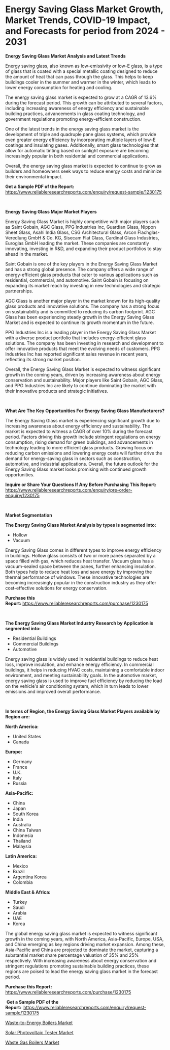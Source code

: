 <p><h1>Energy Saving Glass Market Growth, Market Trends, COVID-19 Impact, and Forecasts for period from 2024 - 2031</h1></p><p><strong>Energy Saving Glass Market Analysis and Latest Trends</strong></p>
<p><p>Energy saving glass, also known as low-emissivity or low-E glass, is a type of glass that is coated with a special metallic coating designed to reduce the amount of heat that can pass through the glass. This helps to keep buildings cooler in the summer and warmer in the winter, which leads to lower energy consumption for heating and cooling.</p><p>The energy saving glass market is expected to grow at a CAGR of 13.6% during the forecast period. This growth can be attributed to several factors, including increasing awareness of energy efficiency and sustainable building practices, advancements in glass coating technology, and government regulations promoting energy-efficient construction.</p><p>One of the latest trends in the energy saving glass market is the development of triple and quadruple pane glass systems, which provide even greater energy efficiency by incorporating multiple layers of low-E coatings and insulating gases. Additionally, smart glass technologies that allow for automatic tinting based on sunlight exposure are becoming increasingly popular in both residential and commercial applications.</p><p>Overall, the energy saving glass market is expected to continue to grow as builders and homeowners seek ways to reduce energy costs and minimize their environmental impact.</p></p>
<p><strong>Get a Sample PDF of the Report:&nbsp;</strong> <a href="https://www.reliableresearchreports.com/enquiry/request-sample/1230175">https://www.reliableresearchreports.com/enquiry/request-sample/1230175</a></p>
<p>&nbsp;</p>
<p><strong>Energy Saving Glass Major Market Players</strong></p>
<p><p>Energy Saving Glass Market is highly competitive with major players such as Saint Gobain, AGC Glass, PPG Industries Inc, Guardian Glass, Nippon Sheet Glass, Asahi India Glass, CSG Architectural Glass, Arcon Flachglas-Veredlung GmbH & Co. KG, Sisecam Flat Glass, Cardinal Glass Industries, Euroglas GmbH leading the market. These companies are constantly innovating, investing in R&D, and expanding their product portfolios to stay ahead in the market.</p><p>Saint Gobain is one of the key players in the Energy Saving Glass Market and has a strong global presence. The company offers a wide range of energy-efficient glass products that cater to various applications such as residential, commercial, and automotive. Saint Gobain is focusing on expanding its market reach by investing in new technologies and strategic partnerships.</p><p>AGC Glass is another major player in the market known for its high-quality glass products and innovative solutions. The company has a strong focus on sustainability and is committed to reducing its carbon footprint. AGC Glass has been experiencing steady growth in the Energy Saving Glass Market and is expected to continue its growth momentum in the future.</p><p>PPG Industries Inc is a leading player in the Energy Saving Glass Market with a diverse product portfolio that includes energy-efficient glass solutions. The company has been investing in research and development to offer innovative products that meet the evolving needs of customers. PPG Industries Inc has reported significant sales revenue in recent years, reflecting its strong market position.</p><p>Overall, the Energy Saving Glass Market is expected to witness significant growth in the coming years, driven by increasing awareness about energy conservation and sustainability. Major players like Saint Gobain, AGC Glass, and PPG Industries Inc are likely to continue dominating the market with their innovative products and strategic initiatives.</p></p>
<p>&nbsp;</p>
<p><strong>What Are The Key Opportunities For Energy Saving Glass Manufacturers?</strong></p>
<p><p>The Energy Saving Glass market is experiencing significant growth due to increasing awareness about energy efficiency and sustainability. The market is expected to witness a CAGR of over 10% during the forecast period. Factors driving this growth include stringent regulations on energy consumption, rising demand for green buildings, and advancements in technology leading to more efficient glass products. Growing focus on reducing carbon emissions and lowering energy costs will further drive the demand for energy-saving glass in sectors such as construction, automotive, and industrial applications. Overall, the future outlook for the Energy Saving Glass market looks promising with continued growth opportunities.</p></p>
<p><strong>Inquire or Share Your Questions If Any Before Purchasing This Report:</strong> <a href="https://www.reliableresearchreports.com/enquiry/pre-order-enquiry/1230175">https://www.reliableresearchreports.com/enquiry/pre-order-enquiry/1230175</a></p>
<p>&nbsp;</p>
<p><strong>Market Segmentation</strong></p>
<p><strong>The Energy Saving Glass Market Analysis by types is segmented into:</strong></p>
<p><ul><li>Hollow</li><li>Vacuum</li></ul></p>
<p><p>Energy Saving Glass comes in different types to improve energy efficiency in buildings. Hollow glass consists of two or more panes separated by a space filled with gas, which reduces heat transfer. Vacuum glass has a vacuum-sealed space between the panes, further enhancing insulation. Both types help to reduce heat loss and save energy by improving the thermal performance of windows. These innovative technologies are becoming increasingly popular in the construction industry as they offer cost-effective solutions for energy conservation.</p></p>
<p><strong>Purchase this Report:&nbsp;</strong><a href="https://www.reliableresearchreports.com/purchase/1230175">https://www.reliableresearchreports.com/purchase/1230175</a></p>
<p>&nbsp;</p>
<p><strong>The Energy Saving Glass Market Industry Research by Application is segmented into:</strong></p>
<p><ul><li>Residential Buildings</li><li>Commercial Buildings</li><li>Automotive</li></ul></p>
<p><p>Energy saving glass is widely used in residential buildings to reduce heat loss, improve insulation, and enhance energy efficiency. In commercial buildings, it helps in reducing HVAC costs, maintaining a comfortable indoor environment, and meeting sustainability goals. In the automotive market, energy saving glass is used to improve fuel efficiency by reducing the load on the vehicle's air conditioning system, which in turn leads to lower emissions and improved overall performance.</p></p>
<p>&nbsp;</p>
<p><strong>In terms of Region, the Energy Saving Glass Market Players available by Region are:</strong></p>
<p>
    <p> <strong> North America: </strong>
        <ul>
            <li>United States</li>
            <li>Canada</li>
        </ul>
        </p> 
    <p> <strong> Europe: </strong>
        <ul>
            <li>Germany</li>
            <li>France</li>
            <li>U.K.</li>
            <li>Italy</li>
            <li>Russia</li>
        </ul>
        </p> 
    <p> <strong> Asia-Pacific: </strong>
        <ul>
            <li>China</li>
            <li>Japan</li>
            <li>South Korea</li>
            <li>India</li>
            <li>Australia</li>
            <li>China Taiwan</li>
            <li>Indonesia</li>
            <li>Thailand</li>
            <li>Malaysia</li>
        </ul>
        </p> 
    <p> <strong> Latin America: </strong>
        <ul>
            <li>Mexico</li>
            <li>Brazil</li>
            <li>Argentina Korea</li>
            <li>Colombia</li>
        </ul>
        </p> 
    <p> <strong> Middle East & Africa: </strong>
        <ul>
            <li>Turkey</li>
            <li>Saudi</li>
            <li>Arabia</li>
            <li>UAE</li>
            <li>Korea</li>
        </ul>
    </p>
    </p>
<p><p>The global energy saving glass market is expected to witness significant growth in the coming years, with North America, Asia-Pacific, Europe, USA, and China emerging as key regions driving market expansion. Among these, Asia-Pacific and China are projected to dominate the market, capturing a substantial market share percentage valuation of 35% and 25% respectively. With increasing awareness about energy conservation and stringent regulations promoting sustainable building practices, these regions are poised to lead the energy saving glass market in the forecast period.</p></p>
<p><strong>Purchase this Report: </strong><a href="https://www.reliableresearchreports.com/purchase/1230175">https://www.reliableresearchreports.com/purchase/1230175</a></p>
<p>&nbsp;<strong>Get a Sample PDF of the Report:&nbsp;&nbsp;</strong><a href="https://www.reliableresearchreports.com/enquiry/request-sample/1230175">https://www.reliableresearchreports.com/enquiry/request-sample/1230175</a></p>
<p><strong></strong></p>
<p><p><a href="https://view.publitas.com/reportprime-1/global-waste-to-energy-boilers-market-size-and-market-trends-insights-and-projections-from-2023-to-2030/">Waste-to-Energy Boilers Market</a></p><p><a href="https://view.publitas.com/reportprime-1/solar-photovoltaic-tester-market-research-report-provides-thorough-industry-overview-which-offers-an-in-depth-analysis-of-product-trends-and-new-market-divisions/">Solar Photovoltaic Tester Market</a></p><p><a href="https://view.publitas.com/reportprime-1/waste-gas-boilers-market-offer-valuable-insights-into-market-size-market-share-market-trends-and-projections-spanning-from-2023-to-2030/">Waste Gas Boilers Market</a></p></p>
